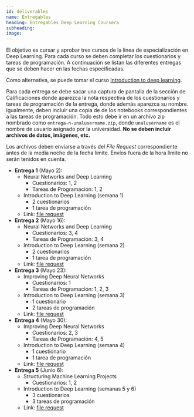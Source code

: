 ```yaml
---
id: deliverables
name: Entregables
heading: Entregables Deep Learning Coursera
subheading: 
image: 
---
```


El objetivo es cursar y aprobar tres cursos de la línea de especialización en Deep Learning. Para cada curso se deben completar los cuestionarios y tareas de programación. A continuación se listan las diferentes entregas que se deben hacer en las fechas especificadas.

Como alternativa, se puede tomar el curso [Introduction to deep learning](https://www.coursera.org/learn/intro-to-deep-learning).

Para cada entrega se debe sacar una captura de pantalla de la sección de Calificaciones donde aparezca la nota respectiva de los cuestionarios y tareas de programación de la entrega, donde además aparezca su nombre. Igualmente, deben incluir una copia de de los notebooks correspondientes a las tareas de programación. Todo esto debe ir en un archivo zip nombrado como `entrega-n-unalusername.zip`, donde `unalusername` es el nombre de usuario asignado por la universidad. **No se deben incluir archivos de datos, imágenes, etc.**

Los archivos deben enviarse a través del *File Request* correspondiente antes de la media noche de la fecha límite. Envíos fuera de la hora límite no serán tenidos en cuenta.

* **Entrega 1** (Mayo 2): 
  * Neural Networks and Deep Learning
    * Cuestionarios: 1, 2
    * Tareas de Programación: 1, 2
  * Introduction to Deep Learning (semana 1)
    * 2 cuestionarios
    * 1 tarea de programación
  * Link: [file request](https://www.dropbox.com/request/JMsSQqtN6DopUJpvxpAl)
* **Entrega 2** (Mayo 16):
  * Neural Networks and Deep Learning
    * Cuestionarios: 3, 4
    * Tareas de Programación: 3, 4
  * Introduction to Deep Learning (semana 2)
    * 2 cuestionarios
    * 1 tarea de programación
  * Link: [file request](https://www.dropbox.com/request/NVfIOacw8xXOnjF4bIK0)
* **Entrega 3** (Mayo 23):
  * Improving Deep Neural Networks
    * Cuestionarios: 1
    * Tareas de Programación: 1, 2, 3
  * Introduction to Deep Learning (semana 3)
    * 1 cuestionario
    * 2 tareas de programación
  * Link: [file request](https://www.dropbox.com/request/0LJtbW3VWYIiHK548N3g)
* **Entrega 4** (Mayo 30):
  * Improving Deep Neural Networks
    * Cuestionarios: 2, 3
    * Tareas de Programación: 4, 5
  * Introduction to Deep Learning (semana 4)
    * 1 cuestionario
    * 1 tarea de programación
  * Link: [file request](https://www.dropbox.com/request/Fn2Mj4arpwakovGUjD2T)
* **Entrega 5** (Junio 6):
  * Structuring Machine Learning Projects
    * Cuestionarios: 1, 2
  * Introduction to Deep Learning (semanas 5 y 6)
    * 3 cuestionarios
    * 3 tareas de programación
  * Link: [file request](https://www.dropbox.com/request/NQXjEvUMg4jRgoloqVQP)
  


